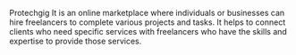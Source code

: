 Protechgig
It is an online marketplace where individuals or businesses can hire freelancers to complete various projects and tasks. It helps to connect clients who need specific services with freelancers who have the skills and expertise to provide those services.
